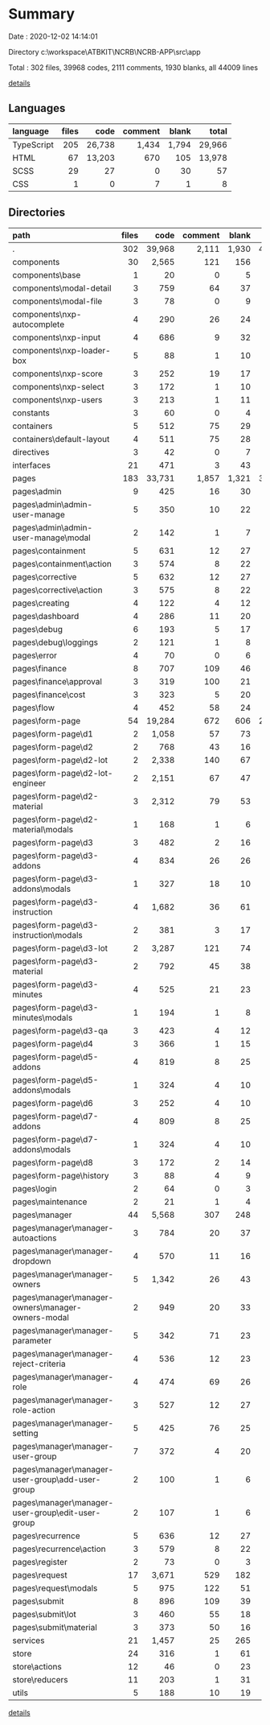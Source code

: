 # Summary

Date : 2020-12-02 14:14:01

Directory c:\workspace\ATBKIT\NCRB\NCRB-APP\src\app

Total : 302 files, 39968 codes, 2111 comments, 1930 blanks, all 44009 lines

[details](details.md)

## Languages

| language   | files |   code | comment | blank |  total |
| :--------- | ----: | -----: | ------: | ----: | -----: |
| TypeScript |   205 | 26,738 |   1,434 | 1,794 | 29,966 |
| HTML       |    67 | 13,203 |     670 |   105 | 13,978 |
| SCSS       |    29 |     27 |       0 |    30 |     57 |
| CSS        |     1 |      0 |       7 |     1 |      8 |

## Directories

| path                                              | files |   code | comment | blank |  total |
| :------------------------------------------------ | ----: | -----: | ------: | ----: | -----: |
| .                                                 |   302 | 39,968 |   2,111 | 1,930 | 44,009 |
| components                                        |    30 |  2,565 |     121 |   156 |  2,842 |
| components\base                                   |     1 |     20 |       0 |     5 |     25 |
| components\modal-detail                           |     3 |    759 |      64 |    37 |    860 |
| components\modal-file                             |     3 |     78 |       0 |     9 |     87 |
| components\nxp-autocomplete                       |     4 |    290 |      26 |    24 |    340 |
| components\nxp-input                              |     4 |    686 |       9 |    32 |    727 |
| components\nxp-loader-box                         |     5 |     88 |       1 |    10 |     99 |
| components\nxp-score                              |     3 |    252 |      19 |    17 |    288 |
| components\nxp-select                             |     3 |    172 |       1 |    10 |    183 |
| components\nxp-users                              |     3 |    213 |       1 |    11 |    225 |
| constants                                         |     3 |     60 |       0 |     4 |     64 |
| containers                                        |     5 |    512 |      75 |    29 |    616 |
| containers\default-layout                         |     4 |    511 |      75 |    28 |    614 |
| directives                                        |     3 |     42 |       0 |     7 |     49 |
| interfaces                                        |    21 |    471 |       3 |    43 |    517 |
| pages                                             |   183 | 33,731 |   1,857 | 1,321 | 36,909 |
| pages\admin                                       |     9 |    425 |      16 |    30 |    471 |
| pages\admin\admin-user-manage                     |     5 |    350 |      10 |    22 |    382 |
| pages\admin\admin-user-manage\modal               |     2 |    142 |       1 |     7 |    150 |
| pages\containment                                 |     5 |    631 |      12 |    27 |    670 |
| pages\containment\action                          |     3 |    574 |       8 |    22 |    604 |
| pages\corrective                                  |     5 |    632 |      12 |    27 |    671 |
| pages\corrective\action                           |     3 |    575 |       8 |    22 |    605 |
| pages\creating                                    |     4 |    122 |       4 |    12 |    138 |
| pages\dashboard                                   |     4 |    286 |      11 |    20 |    317 |
| pages\debug                                       |     6 |    193 |       5 |    17 |    215 |
| pages\debug\loggings                              |     2 |    121 |       1 |     8 |    130 |
| pages\error                                       |     4 |     70 |       0 |     6 |     76 |
| pages\finance                                     |     8 |    707 |     109 |    46 |    862 |
| pages\finance\approval                            |     3 |    319 |     100 |    21 |    440 |
| pages\finance\cost                                |     3 |    323 |       5 |    20 |    348 |
| pages\flow                                        |     4 |    452 |      58 |    24 |    534 |
| pages\form-page                                   |    54 | 19,284 |     672 |   606 | 20,562 |
| pages\form-page\d1                                |     2 |  1,058 |      57 |    73 |  1,188 |
| pages\form-page\d2                                |     2 |    768 |      43 |    16 |    827 |
| pages\form-page\d2-lot                            |     2 |  2,338 |     140 |    67 |  2,545 |
| pages\form-page\d2-lot-engineer                   |     2 |  2,151 |      67 |    47 |  2,265 |
| pages\form-page\d2-material                       |     3 |  2,312 |      79 |    53 |  2,444 |
| pages\form-page\d2-material\modals                |     1 |    168 |       1 |     6 |    175 |
| pages\form-page\d3                                |     3 |    482 |       2 |    16 |    500 |
| pages\form-page\d3-addons                         |     4 |    834 |      26 |    26 |    886 |
| pages\form-page\d3-addons\modals                  |     1 |    327 |      18 |    10 |    355 |
| pages\form-page\d3-instruction                    |     4 |  1,682 |      36 |    61 |  1,779 |
| pages\form-page\d3-instruction\modals             |     2 |    381 |       3 |    17 |    401 |
| pages\form-page\d3-lot                            |     2 |  3,287 |     121 |    74 |  3,482 |
| pages\form-page\d3-material                       |     2 |    792 |      45 |    38 |    875 |
| pages\form-page\d3-minutes                        |     4 |    525 |      21 |    23 |    569 |
| pages\form-page\d3-minutes\modals                 |     1 |    194 |       1 |     8 |    203 |
| pages\form-page\d3-qa                             |     3 |    423 |       4 |    12 |    439 |
| pages\form-page\d4                                |     3 |    366 |       1 |    15 |    382 |
| pages\form-page\d5-addons                         |     4 |    819 |       8 |    25 |    852 |
| pages\form-page\d5-addons\modals                  |     1 |    324 |       4 |    10 |    338 |
| pages\form-page\d6                                |     3 |    252 |       4 |    10 |    266 |
| pages\form-page\d7-addons                         |     4 |    809 |       8 |    25 |    842 |
| pages\form-page\d7-addons\modals                  |     1 |    324 |       4 |    10 |    338 |
| pages\form-page\d8                                |     3 |    172 |       2 |    14 |    188 |
| pages\form-page\history                           |     3 |     88 |       4 |     9 |    101 |
| pages\login                                       |     2 |     64 |       0 |     3 |     67 |
| pages\maintenance                                 |     2 |     21 |       1 |     4 |     26 |
| pages\manager                                     |    44 |  5,568 |     307 |   248 |  6,123 |
| pages\manager\manager-autoactions                 |     3 |    784 |      20 |    37 |    841 |
| pages\manager\manager-dropdown                    |     4 |    570 |      11 |    16 |    597 |
| pages\manager\manager-owners                      |     5 |  1,342 |      26 |    43 |  1,411 |
| pages\manager\manager-owners\manager-owners-modal |     2 |    949 |      20 |    33 |  1,002 |
| pages\manager\manager-parameter                   |     5 |    342 |      71 |    23 |    436 |
| pages\manager\manager-reject-criteria             |     4 |    536 |      12 |    23 |    571 |
| pages\manager\manager-role                        |     4 |    474 |      69 |    26 |    569 |
| pages\manager\manager-role-action                 |     3 |    527 |      12 |    27 |    566 |
| pages\manager\manager-setting                     |     5 |    425 |      76 |    25 |    526 |
| pages\manager\manager-user-group                  |     7 |    372 |       4 |    20 |    396 |
| pages\manager\manager-user-group\add-user-group   |     2 |    100 |       1 |     6 |    107 |
| pages\manager\manager-user-group\edit-user-group  |     2 |    107 |       1 |     6 |    114 |
| pages\recurrence                                  |     5 |    636 |      12 |    27 |    675 |
| pages\recurrence\action                           |     3 |    579 |       8 |    22 |    609 |
| pages\register                                    |     2 |     73 |       0 |     3 |     76 |
| pages\request                                     |    17 |  3,671 |     529 |   182 |  4,382 |
| pages\request\modals                              |     5 |    975 |     122 |    51 |  1,148 |
| pages\submit                                      |     8 |    896 |     109 |    39 |  1,044 |
| pages\submit\lot                                  |     3 |    460 |      55 |    18 |    533 |
| pages\submit\material                             |     3 |    373 |      50 |    16 |    439 |
| services                                          |    21 |  1,457 |      25 |   265 |  1,747 |
| store                                             |    24 |    316 |       1 |    61 |    378 |
| store\actions                                     |    12 |     46 |       0 |    23 |     69 |
| store\reducers                                    |    11 |    203 |       1 |    31 |    235 |
| utils                                             |     5 |    188 |      10 |    19 |    217 |

[details](details.md)
